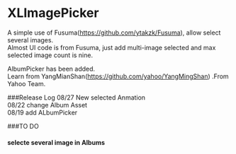 # XLImagePicker
A simple use of Fusuma(https://github.com/ytakzk/Fusuma), allow select several images.</br>
Almost UI code is from Fusuma, just add multi-image selected and max selected image count is nine.</br>

AlbumPicker has been added.</br>
Learn from YangMianShan(https://github.com/yahoo/YangMingShan) .From Yahoo Team.</br>

###Release Log
08/27 New selected Anmation</br>
08/22 change Album Asset</br>
08/19 add ALbumPicker </br>

###TO DO
<h4>selecte several image in Albums</br>
